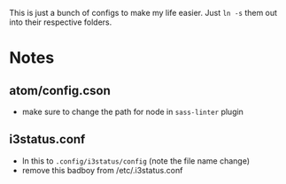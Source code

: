 This is just a bunch of configs to make my life easier.
Just `ln -s` them out into their respective folders.

# Notes
## atom/config.cson
* make sure to change the path for node in `sass-linter` plugin

## i3status.conf
* ln this to `.config/i3status/config` (note the file name change)
* remove this badboy from /etc/.i3status.conf